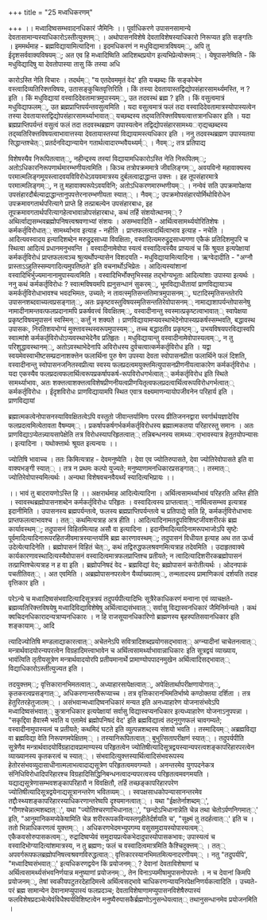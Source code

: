 +++
title = "25 मध्वधिकरणम्"

+++
।। मध्वादिष्वसम्भवादनधिकारं जैमिनिः ।। पूर्वाधिकरणे उपासनसामान्ये देवतासामान्यस्याधिकारोऽस्तीत्युक्त्तम्् । अथोपासनविशेषे देवताविशेषस्याधिकारो निरूप्यत इति सङ्गतिः । इममर्थमाह - ब्रह्मविद्यायामित्यादिना । इदमधिकरणं न मधुविद्यामात्रविषयम््, अपि तु ईदृशसर्ववाक्यविषयम््; अत एव हि मध्वादिष्विति आदिशब्दप्रयोग इत्यभिप्रेत्योक्त्तम्् । येषूपासनेष्विति - किं मधुविद्यादिषु या देवतोपास्या तासु किं तस्या अधि

कारोऽस्ति नेति विचारः । तदर्थम्् "य एतदेवममृतं वेद' इति यच्छब्दः किं सङ्कोचेन वस्त्वादिव्यतिरिक्त्तविषयः, उतासङ्कुचितवृत्तिरिति । किं तस्या देवतायास्तद्विद्योपसंहारसामर्थ्यमस्ति, न ? इति । किं मधुविद्यायां वस्वादिदेवतामात्रमुपास्यम््, उत तदवस्थं ब्रह्म ? इति । किं वसुत्वमात्रं मधुविद्याफलम््, उत ब्रह्मप्राप्तिपर्यन्तवसुत्वमिति । यदा वसुत्वमात्रं फलं तदा वस्वादिदेवतामात्रस्योपास्यत्वेन तस्या देवतायास्तद्विद्योपसंहारसामर्थ्याभावात्् यच्छब्दस्य तद्य्वतिरिक्त्तविषयत्वात्तत्रानधिकार इति । यदा ब्रह्मप्राप्तिपर्यन्तं वसुत्वं फलं तदा तदवस्थब्रह्मण उपास्यत्वेन तद्विद्योपसंहारसामथ्यर्ाद्यच्छब्दस्य तद्य्वतिरिक्त्तविषयत्वाभावात्तस्या देवतायास्तस्यां विद्यायामस्त्यधिकार इति । ननु तदवस्थब्रह्मण उपास्यतया सिद्धान्तश्चेत्् प्रतर्दनविद्यान्यायेन गतार्थत्वादारम्भवैयथ्यर्म्् । नैवम््; तत्र प्रतिपाद्य

विशेषस्यैव निरूपितत्वात््, नहीन्द्रस्य तस्यां विद्यायामधिकारोऽस्ति नेति निरूपितम््; अतोऽधिकारनिरूपणार्थमारम्भणीयत्वमिति । किञ्च तत्रोपक्रममात्रे जीवलिङ्गम््, अवयविनो महावाक्यस्य परमात्मलिङ्गमूयस्त्वादवयविविरोधेऽवयवमात्रस्य दुर्बलत्वाद्राद्धान्त उक्त्तः । इह तूपसंहारमात्रे परमात्मलिङ्गम््, न तु महावाक्यरूपेऽवयविनि; अतोऽधिकरणमारम्भणीयम्् । नन्वेवं सति उपक्रमापेक्षया उपसंहारदौर्बल्याद्राद्धान्तानुपपत्तेरनारम्भणीयता स्यात्् । नैवम््; उपक्रमोपसंहारयोर्मिथोविरोधेन उपक्रमावगतार्थपरित्यागे प्राप्ते हि तत्प्राबल्येन उपसंहारबाधः, इह तूपक्रमावगतार्थपरित्यागहेत्वभावान्नोपसंहारबाधः, कथं तर्हि संशयोत्थानम्् ? अथिर्त्वाद्यसम्भवब्रह्मोपनिषत्त्वश्रवणाभ्यां संशयः । असम्भवादिति - आर्थित्वसामर्थ्ययोरितिशेषः । कर्मकर्तृविरोधात्् सामर्थ्याभाव इत्याह - नहीति । प्राप्तफलत्वादर्थित्वाभाव इत्याह - नचेति । आदित्यवस्वादय इत्यादिशब्देन मरुद्रुद्रसाध्या विवक्षिताः, वस्वादित्यमरुद्रुद्रसाध्यगणा एकैकं प्रतिदिशमुपरि च स्थित्वा आदित्यं प्रधानमनुभवन्ति । वस्वादीनामेवोपा स्यत्वं वस्वादित्वस्यैव प्राप्यत्वं च किं श्रूयत इत्यपेक्षायां कर्मकर्तृविरोधं प्राप्तफलत्वञ्च श्रुत्यर्थोपन्यासेन विशदयति - मधुविद्यायामित्यादिना । ऋग्वेदादीति - "अग्नौ प्रास्ताऽऽहुतिस्सम्यगादित्यमुपतिष्ठते' इति वचनार्थोऽभिप्रेतः । आदित्यस्यांशानां वस्वादिभिर्भुज्यमानानामुपास्यत्वमिति । वस्वादिभिर्भोक्त्तृभिस्सह तद्भोग्यभूताः आदित्यांशाः उपास्या इत्यर्थः । ननु कथं कर्मकर्तृविरोधः ? स्वात्मविषयमपि ह्यनुसन्धानं सुकरम््, भूमविद्याधीतायां प्राणविद्यायाञ्च कमर्कर्तृविरोधाभावश्च भवदभिमतः, उच्यते; न तावत्स्मृतिसन्ततिमात्रमुपासनम््, घटादिस्मृतिसन्ततेरपि उपासनशब्दवाच्यत्वप्रसङ्गात््, अतः प्रकृष्टवस्तुविषयस्मृतिसन्ततिरेवोपासनम्् नामाद्याशापर्यन्तोपासनेषु नामादीनामन्तवत्फलप्रदानामपि प्रकर्षवत्त्वं विवक्षितम््, वस्वादीनान्तु स्वस्मात्प्रकृष्टत्वाभावात्् स्वापेक्षया प्रकृष्टविषयमुपासनं स्वस्मिन्् कर्त्तुं न शक्यते । प्राणविद्यायामप्यवस्थाभेदेनोपास्यप्रकर्षस्सम्भवति, बद्धावस्थ उपासकः, निरतिशयभोग्यं मुक्त्तावस्थस्वरूपमुपास्यम््, तच्च बद्धादतीव प्रकृष्टम््, उभयविषयपरविद्यास्वपि स्वात्मांशे कर्मकर्तृविरोधोऽप्यवस्थाभेदेनैव प्रतिहृतः । मधुविद्यायान्तु वस्वादीनामेवोपास्यत्वम््, न तु परिशुद्धावस्थानम््, अतोऽवस्थाभेदेनापि अविरोधस्य दुर्वचत्वात्कर्मकर्तृविरोध इति । यद्वा स्वयमेवस्वाभीष्टसम्प्रदानाशक्त्तेन फलार्थिना पुरु षेण उपस्या देवता स्वोपासनप्रीता फलार्थिने फलं दिशति, वस्वादीनान्तु स्वोपासनजनितस्वप्रीत्या स्वस्य फलप्रदत्वमयुक्त्तमित्युपासनप्रीणनीयत्वाकारेण कर्मकर्तृविरोधः । यदा एकस्यैव फलप्रदत्वफलार्थित्वरूपप्रकर्षापकर्ष-रूपविरोधगर्भत्वात्् कर्मकर्तृविरोध इति स्थिते सामर्थ्याभावः, अतः शक्त्तत्वाशक्त्तत्वविशेषप्रीणनीयत्वप्रीणयितृत्वफलप्रदत्वार्थित्वरूपविरोधगर्भत्वात्् कर्मकर्तृविरोधः । ईदृशविरोधः प्राणविद्यायामपि स्थित एवात्र वक्ष्यमाणन्यायोपजीवनेन परिहार्य इति । प्राणविद्यायां

ब्रह्मात्मकत्वेनोपासनस्याविवक्षितत्वेऽपि वस्तुतो जीवान्तर्यामिणः परस्य प्रीतिजननद्वारा स्वर्गार्थयज्ञादेरिव फलप्रदत्वमित्येतावता वैषम्यम्् । प्रकर्षापकर्षगर्भकर्मकर्तृविरोधस्य ब्रह्मात्मकतया परिहारस्तु समानः । अतः प्राणविद्याऽप्येतन्न्यायसापेक्षेति तत्र विरोधस्यापरिहृतत्वात्् तन्निबन्धनस्य सामथ्यर्ाभावस्यात्र हेतुतयोपन्यासः । इत्यादिना । यथोक्त्तार्थः श्रूयत इत्यन्वयः ।।

ज्योतिषि भावाच्च । ततः किमित्यत्राह - देवमनुष्येति । देवा एव ज्योतिरुपासते, देवा ज्योतिरेवोपासते इति वा वाक्यभङ्गी स्यात्् । तत्र न प्रथमः कल्पो युज्यते; मनुष्याणामनधिकारप्रसङ्गात्् । तस्मात्् ज्योतिरेवोपास्यमित्यर्थः । अन्यथा विशेषवचनवैयर्थ्यं स्यादित्यभिप्रायः ।।

।। भावं तु बादरायणोऽस्ति हि ।। अक्षरार्थमाह आदित्येत्यादिना । अर्थित्वसामर्थ्याभावं परिहरति अस्ति हीति । स्वावस्थब्रह्मोपासनशब्देन कर्मकर्तृविरोधः परिहृतः । वस्वादित्वस्य प्राप्तत्वात्् नार्थित्वसम्भव इत्यत्राह इदानीमिति । उपासनस्य ब्रह्मपर्यन्तत्वे, फलस्य ब्रह्मप्राप्तिपर्यन्तत्वे च प्रतिपाद्ये सति हि, कर्मकर्तृविरोधाभावः प्राप्तफलत्वाभावश्च । तत्् कथमित्यत्राह अत्र हीति । आदित्यादिनामतद्रूपविशिष्टजीवशरीरकं ब्रह्म कार्यावस्थम््; तदुपासनं विहितमित्याह असौ वा इत्यादिना । इदानीमादित्यादिनामरूपभाजोऽपि सृष्टेः पूर्वमादित्यादिनारूपरहितजीवमात्रस्यान्तर्यामि ब्रह्म कारणावस्थम््; तदुपासनं विधीयत इत्याह अथ तत ऊर्ध्व उदेत्येत्यादिनेति । ब्रह्मोपासनं विहितं चेत््, कथं तद्विरुद्धफलश्रवणमित्यत्राह तदेवमिति । उदाहृतवाक्ये कार्यकारणावस्थादित्यस्यैवोपासनं वस्वादित्वमात्रफलप्राप्तिश्च प्रतीयते; न त्वादित्यादिशरीरकब्रह्मोपासनं तत्प्राप्तिश्चेत्यत्राह न ह वा इति । ब्रह्मोपनिषदं वेद - ब्रह्मविद्यां वेद; ब्रह्मोपासनं करोतीत्यर्थः । ओदनपाकं पचतीतिवत्् । अत एवमिति । अब्रह्मोपासनपरत्वेन यैर्व्याख्यातम््, तन्मतादस्य प्रामाणिकत्वं दर्शयति तदाह वृत्तिकार इति ।

परेऽन्ये च मध्वादिष्वसंभवादित्यादिसूत्रत्रयं तदुपर्यपीत्यादिभिः सूत्रैरेकाधिकरणं मन्वाना एवं व्याचक्षते- ब्रह्मव्यतिरिक्त्तविषयेषु मध्वादिविद्याविशेषेषु अर्थित्वाद्यसंभवात्् सर्वासु विद्यास्वनधिकारं जैमिनिर्मन्यते । कथं क्वचिदनधिकारादन्यत्राप्यनधिकारः । न हि राजसूयानधिकारिणो ब्राह्मणस्य बृहस्पतिसवानधिकार इति शङ्कायाम््, आदि

त्यादिज्योतिषि मण्डलाद्याकारत्वात्् अचेतनेऽपि सवित्रादिशब्दप्रयोगसद्भावात्् अग्न्यादीनां चाचेतनत्वात्् मन्त्रार्थवादयोरन्यपरत्वेन विग्रहादिमत्त्वाभावेन च अर्थित्वसामर्थ्याभावान्नाधिकारः इति सूत्रद्वयं व्याख्याय, भावंत्विति तृतीयसूत्रेण मन्त्रार्थवादयोरपि प्रतीयमानार्थे प्रामाण्योपपादनमुखेन अर्थित्वादिसद्भावात्् विद्याधिकारोऽस्तीत्युज्यत इति ।

तदयुक्त्तम््; वृत्तिकारानभिमतत्वात््, अध्याहारसापेक्षत्वात््, अपेक्षितार्थापरीक्षणायोगात््, कृतकरत्वप्रसङ्गात््, अधिकरणान्तरवैरूप्याच्च । तत्र वृत्तिकारानभिमतिर्भाष्ये कण्ठोक्तया दर्शिता । तत्र हेतुरितरहेतुजातम्् । असंभवान्मध्वादिष्वनधिकारं मन्यत इति अनध्याहारेण योजनासंभवेऽपि मध्वादिष्वसंभवात्् कुत्रानधिकार इत्यपेक्षायां सर्वासु विद्यास्वप्यनधिकार इत्यध्याहारेण योजनाऽनुपपन्ना । "सकृद्दिवा हैवास्मै भवति य एतामेवं ब्रह्मोपनिषदं वेद' इति ब्रह्मविद्यात्वं तदनुगुणफलं चावगम्यते; वस्वादीनामुपास्यत्वं च प्रतीयते; कथमिदं घटते इति व्युत्पन्नशब्दस्य संशयो भवति । तस्मादियम्् अब्रह्मविद्या वा ब्रह्मविद्या वेति निरूपणमपेक्षितम्् । तस्यानिरूपितत्वात्् बुभुत्सितापरीक्षणं स्यात्् । तदुपर्यपीति सूत्रेणैव मन्त्रार्थवादयोर्विग्रहादावप्रामाण्यस्य परिहृतत्वेन ज्योतिषीत्यादिसूत्रद्वयस्यान्यपरत्वशङ्कापरिहारपरत्वेन व्याख्यानस्य कृतकरत्वं च स्यात्् । संभवादित्युक्त्तस्यार्थित्वादिसंभवरूपस्य हेतोरसंभवव्युदासाधीनात्मलाभत्वादाद्यसूत्रेण परिहृतत्वमवगम्यते । अनन्तरमेव युगपदनेकत्र संनिधिविरोधादिपरिहारश्च विग्रहादिसिद्धिनिबन्धनत्वादन्यपरत्वस्य परिहृतत्वमवगमयति । यद्याद्यसूत्रेणासम्भवशङ्कापरिहारौ न विवक्षितौ, तर्हि तच्छङ्कापरिहारपरेण ज्योतिषीत्यादिसूत्रद्वयेनाद्यसूत्रानन्तरेण भवितव्यम्् । स्वपक्षसाधकोपन्यासानन्तरमेव तद्दौःस्थ्यशङ्कापरिहारस्याधिकरणान्तरेष्वपि दृश्यमानत्वात्् । यथा "ईक्षतेर्नाशब्दम््', "गौणश्चेन्नात्मशब्दात््', यथा "ज्योतिश्चरणाभिधानात््', "छन्दोऽभिधानान्नेति चेन्न तथा चेतोऽर्पणनिगमात््' इति, "आनुमानिकमप्येकेषामिति चेन्न शरीररूपकविन्यस्तगृहीतेर्दर्शयति च', "सूक्ष्मं तु तदर्हत्वात््' इति च । ततो भिन्नाधिकरणत्वं युक्त्तम्् । अधिकरणभेदमभ्युपगम्य वसुसमुदायस्योपास्यत्वम्् एकैकवसोरुपासकत्वम््, रुद्रादिष्वप्येवं समुदायप्रत्येकभेदादुपास्योपासकभावः; उपास्यत्वं च वस्वादिभोग्यादित्यांशमात्रस्य, न तु ब्रह्मणः; फलं च वस्वादित्वमात्रमिति कैश्चिदुक्त्तम्् । तत्् अपवर्गरूपफलब्रह्मोपनिषत्त्वश्रवणविरुद्धत्वात्् वृत्तिकारस्यानभिमतमित्यनादरणीयम्् । नतु "तदुपर्यपि', "मध्वादिष्वसंभवात््' इत्यधिकरणद्वयेन किं प्रयोजनम्् ? देवानां देवताविशेषाणां च अर्थित्वसामर्थ्यसंभवनिर्णयान्न मनुष्याणां प्रयोजनम््, तेन विनाऽप्यमीषामुपासनोपपत्तेः । न च देवानां किमपि प्रयोजनम््, तेषां स्वकीयपटुतरदेहादिमत्त्वे अर्थित्वसद्भावे चाधिकरणन्यायनिरपेक्षनिणर्यकत्वादिति । उच्यते- परं ब्रह्म सामान्येन देवानामप्युपास्यं फलप्रदञ्च; देवताविशेषाणामप्युपासनविशेषैरुपास्यं फलविशेषप्रदञ्चेत्येवंविधैश्वर्यविशिष्टत्वेन मनुष्यैरुपासकैर्ब्रह्मणोऽनुसन्धेयत्वात्् तथानुसन्धानमेव प्रयोजनमिति ।

